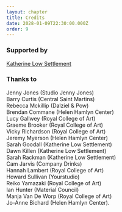 ```yaml
---
layout: chapter
title: Credits
date: 2028-01-09T22:30:00.000Z
order: 9
---
```

### Supported by

[Katherine Low Settlement](https://www.klsettlement.org.uk/)

### Thanks to

Jenny Jones (Studio Jenny Jones)<br>
Barry Curtis (Central Saint Martins)<br>
Rebecca Mckillip (Dalziel & Pow)<br>
Brendan Commane (Helen Hamlyn Center)<br>
Lucy Gallwey (Royal College of Art)<br>
Graeme Brooker (Royal College of Art)<br>
Vicky Richardson (Royal College of Art)<br>
Jeremy Myerson (Helen Hamlyn Center)<br>
Sarah Goodall (Katherine Low Settlement)<br>
Dawn Killen (Katherine Low Settlement)<br>
Sarah Rackman (Katherine Low Settlement)<br>
Cam Jarvis (Company Drinks)<br>
Hannah Lambert (Royal College of Art)<br>
Howard Sullivan (Yourstudio)<br>
Reiko Yamazaki (Royal College of Art)<br>
Ian Hunter (Material Council)<br>
Manja Van De Worp (Royal College of Art)<br>
Jo-Anne Bichard (Helen Hamlyn Center).